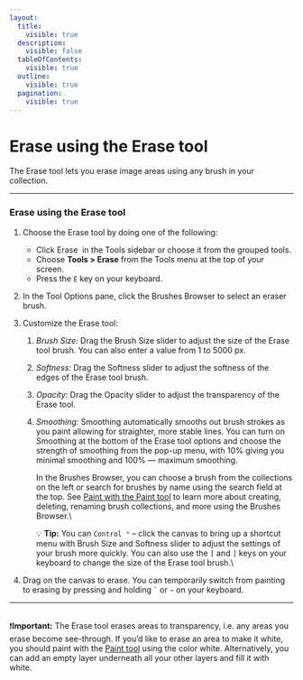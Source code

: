 ```yaml
---
layout:
  title:
    visible: true
  description:
    visible: false
  tableOfContents:
    visible: true
  outline:
    visible: true
  pagination:
    visible: true
---
```


# Erase using the Erase tool

The Erase tool lets you erase image areas using any brush in your collection.

***

### Erase using the Erase tool

1. Choose the Erase tool by doing one of the following:&#x20;
   * Click Erase <img src="https://help.pixelmator.com/pixelmator-pro/3.5/assets/English/1580999243000.png" alt="" data-size="line"> in the Tools sidebar or choose it from the grouped tools.
   * Choose **Tools > Erase** from the Tools menu at the top of your screen.
   * Press the `E` key on your keyboard.
2. In the Tool Options pane, click the Brushes Browser to select an eraser brush.&#x20;
3. Customize the Erase tool:
   1. _Brush Size:_ Drag the Brush Size slider to adjust the size of the Erase tool brush. You can also enter a value from 1 to 5000 px.
   2. _Softness:_ Drag the Softness slider to adjust the softness of the edges of the Erase tool brush.
   3. _Opacity:_ Drag the Opacity slider to adjust the transparency of the Erase tool.
   4.  _Smoothing:_ Smoothing automatically smooths out brush strokes as you paint allowing for straighter, more stable lines. You can turn on Smoothing at the bottom of the Erase tool options and choose the strength of smoothing from the pop-up menu, with 10% giving you minimal smoothing and 100% — maximum smoothing.

       In the Brushes Browser, you can choose a brush from the collections on the left or search for brushes by name using the search field at the top. See [Paint with the Paint tool](paint-with-the-paint-tool.md) to learn more about creating, deleting, renaming brush collections, and more using the Brushes Browser.\


       :bulb: **Tip:** You can `Control ⌃` – click the canvas to bring up a shortcut menu with Brush Size and Softness slider to adjust the settings of your brush more quickly. You can also use the `[` and `]` keys on your keyboard to change the size of the Erase tool brush.\

4. Drag on the canvas to erase. You can temporarily switch from painting to erasing by pressing and holding `` ` `` or `~` on your keyboard.

***

\
:exclamation:**Important:** The Erase tool erases areas to transparency, i.e. any areas you erase become see-through. If you’d like to erase an area to make it white, you should paint with the [Paint tool](paint-with-the-paint-tool.md) using the color white. Alternatively, you can add an empty layer underneath all your other layers and fill it with white.
